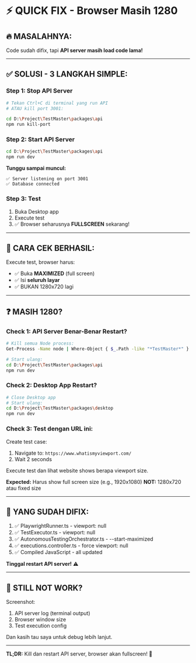 # ⚡ QUICK FIX - Browser Masih 1280

## 🔥 MASALAHNYA:

Code sudah difix, tapi **API server masih load code lama!**

---

## ✅ SOLUSI - 3 LANGKAH SIMPLE:

### **Step 1: Stop API Server**

```bash
# Tekan Ctrl+C di terminal yang run API
# ATAU kill port 3001:

cd D:\Project\TestMaster\packages\api
npm run kill-port
```

### **Step 2: Start API Server**

```bash
cd D:\Project\TestMaster\packages\api
npm run dev
```

**Tunggu sampai muncul:**
```
✅ Server listening on port 3001
✅ Database connected
```

### **Step 3: Test**

1. Buka Desktop app
2. Execute test
3. ✅ Browser seharusnya **FULLSCREEN** sekarang!

---

## 🧪 CARA CEK BERHASIL:

Execute test, browser harus:
- ✅ Buka **MAXIMIZED** (full screen)
- ✅ Isi **seluruh layar**
- ✅ BUKAN 1280x720 lagi

---

## ❓ MASIH 1280?

### **Check 1: API Server Benar-Benar Restart?**

```bash
# Kill semua Node process:
Get-Process -Name node | Where-Object { $_.Path -like "*TestMaster*" } | Stop-Process -Force

# Start ulang:
cd D:\Project\TestMaster\packages\api
npm run dev
```

### **Check 2: Desktop App Restart?**

```bash
# Close Desktop app
# Start ulang:
cd D:\Project\TestMaster\packages\desktop
npm run dev
```

### **Check 3: Test dengan URL ini:**

Create test case:
1. Navigate to: `https://www.whatismyviewport.com/`
2. Wait 2 seconds

Execute test dan lihat website shows berapa viewport size.

**Expected:** Harus show full screen size (e.g., 1920x1080)
**NOT:** 1280x720 atau fixed size

---

## 📝 YANG SUDAH DIFIX:

1. ✅ PlaywrightRunner.ts - viewport: null
2. ✅ TestExecutor.ts - viewport: null
3. ✅ AutonomousTestingOrchestrator.ts - --start-maximized
4. ✅ executions.controller.ts - force viewport: null
5. ✅ Compiled JavaScript - all updated

**Tinggal restart API server!** ⚠️

---

## 🎯 STILL NOT WORK?

Screenshot:
1. API server log (terminal output)
2. Browser window size
3. Test execution config

Dan kasih tau saya untuk debug lebih lanjut.

---

**TL;DR:** Kill dan restart API server, browser akan fullscreen! 🚀
